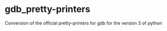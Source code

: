 gdb_pretty-printers
===================

Conversion of the official pretty-printers for gdb for the version 3 of python
